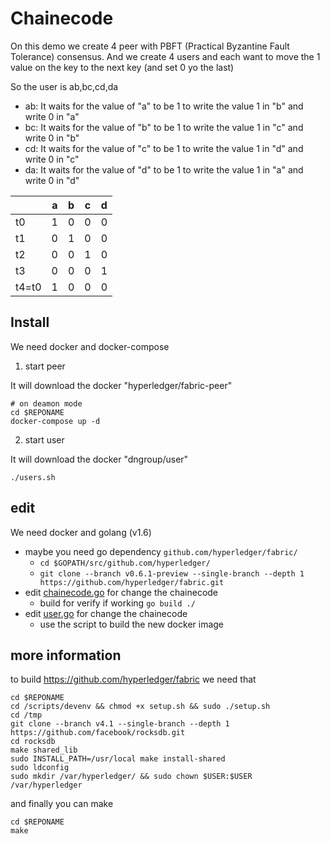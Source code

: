 # Chainecode

On this demo we create 4 peer with PBFT (Practical Byzantine Fault Tolerance) consensus. And we create 4 users and each want to move the 1 value on the key to the next key (and set 0 yo the last)

So the user is ab,bc,cd,da
 - ab: It waits for the value of "a" to be 1 to write the value 1 in "b" and write 0 in "a"
 - bc: It waits for the value of "b" to be 1 to write the value 1 in "c" and write 0 in "b"
 - cd: It waits for the value of "c" to be 1 to write the value 1 in "d" and write 0 in "c"
 - da: It waits for the value of "d" to be 1 to write the value 1 in "a" and write 0 in "d"
 
|       | a | b | c | d |
|-------|---|---|---|---|
| t0    | 1 | 0 | 0 | 0 |
| t1    | 0 | 1 | 0 | 0 |
| t2    | 0 | 0 | 1 | 0 |
| t3    | 0 | 0 | 0 | 1 |
| t4=t0 | 1 | 0 | 0 | 0 |

## Install

 We need docker and docker-compose 
 
   1. start peer
   
   It will download the docker "hyperledger/fabric-peer"
   ```
   # on deamon mode
   cd $REPONAME
   docker-compose up -d 
   ```
   
   2. start user
   
   It will download the docker "dngroup/user"
   ```
   ./users.sh
   ```
   
## edit

  We need docker and golang (v1.6)
   
   - maybe you need go dependency `github.com/hyperledger/fabric/`
        - `cd $GOPATH/src/github.com/hyperledger/`
        - `git clone --branch v0.6.1-preview --single-branch --depth 1 https://github.com/hyperledger/fabric.git`
   - edit [chainecode.go](chainecode/chainecode.go) for change the chainecode
        - build for verify if working    `go build ./`
   - edit [user.go](user/user.go) for change the chainecode
        - use the script to build the new docker image
        
   
## more information 

 to build https://github.com/hyperledger/fabric we need that
  
  ```
  cd $REPONAME
  cd /scripts/devenv && chmod +x setup.sh && sudo ./setup.sh
  cd /tmp
  git clone --branch v4.1 --single-branch --depth 1 https://github.com/facebook/rocksdb.git
  cd rocksdb
  make shared_lib
  sudo INSTALL_PATH=/usr/local make install-shared
  sudo ldconfig
  sudo mkdir /var/hyperledger/ && sudo chown $USER:$USER /var/hyperledger
  ```
  and finally you can make 
  ```
  cd $REPONAME
  make
  ```